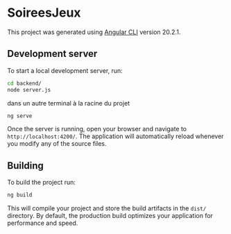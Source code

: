 # SoireesJeux

This project was generated using [Angular CLI](https://github.com/angular/angular-cli) version 20.2.1.

## Development server

To start a local development server, run:

```bash
cd backend/
node server.js
```
dans un autre terminal à la racine du projet

```bash
ng serve
```

Once the server is running, open your browser and navigate to `http://localhost:4200/`. The application will automatically reload whenever you modify any of the source files.

## Building

To build the project run:

```bash
ng build
```

This will compile your project and store the build artifacts in the `dist/` directory. By default, the production build optimizes your application for performance and speed.

